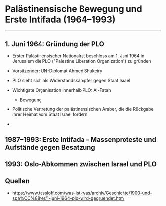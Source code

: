 # Palästinensische Bewegung und Erste Intifada (1964–1993)
___
## 1. Juni 1964: Gründung der PLO
- Erster Palästinensischer Nationalrat beschloss am 1. Juni 1964 in Jerusalem die PLO ("Palestine Liberation Organization") zu gründen
- Vorsitzender: UN-Diplomat Ahmed Shukeiry
- PLO sieht sich als Widerstandskämpfer gegen Staat Israel
- Wichtigste Organisation innerhalb PLO: Al-Fatah
	- Bewegung

- Politische Vertretung der palästinensischen Araber, die die Rückgabe ihrer Heimat vom Staat Israel fordern
- 




## 1987–1993: Erste Intifada – Massenproteste und Aufstände gegen Besatzung

## 1993: Oslo-Abkommen zwischen Israel und PLO

## Quellen
- https://www.tessloff.com/was-ist-was/archiv/Geschichte/1900-und-spa%CC%88ter/1-juni-1964-plo-wird-gegruendet.html